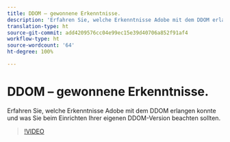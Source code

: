 ```yaml
---
title: DDOM – gewonnene Erkenntnisse.
description: 'Erfahren Sie, welche Erkenntnisse Adobe mit dem DDOM erlangen konnte und was Sie beim Einrichten Ihrer eigenen DDOM-Version beachten sollten. '
translation-type: ht
source-git-commit: add4209576cc04e99ec15e39d40706a852f91af4
workflow-type: ht
source-wordcount: '64'
ht-degree: 100%

---
```



# DDOM – gewonnene Erkenntnisse.

Erfahren Sie, welche Erkenntnisse Adobe mit dem DDOM erlangen konnte und was Sie beim Einrichten Ihrer eigenen DDOM-Version beachten sollten.

>[!VIDEO](https://video.tv.adobe.com/v/41693)
